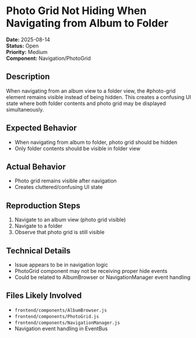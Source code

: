# Photo Grid Not Hiding When Navigating from Album to Folder

**Date:** 2025-08-14  
**Status:** Open  
**Priority:** Medium  
**Component:** Navigation/PhotoGrid  

## Description
When navigating from an album view to a folder view, the #photo-grid element remains visible instead of being hidden. This creates a confusing UI state where both folder contents and photo grid may be displayed simultaneously.

## Expected Behavior
- When navigating from album to folder, photo grid should be hidden
- Only folder contents should be visible in folder view

## Actual Behavior  
- Photo grid remains visible after navigation
- Creates cluttered/confusing UI state

## Reproduction Steps
1. Navigate to an album view (photo grid visible)
2. Navigate to a folder 
3. Observe that photo grid is still visible

## Technical Details
- Issue appears to be in navigation logic
- PhotoGrid component may not be receiving proper hide events
- Could be related to AlbumBrowser or NavigationManager event handling

## Files Likely Involved
- `frontend/components/AlbumBrowser.js`
- `frontend/components/PhotoGrid.js` 
- `frontend/components/NavigationManager.js`
- Navigation event handling in EventBus